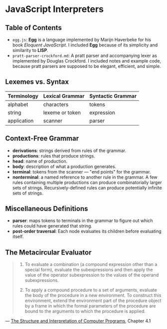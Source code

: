 # JavaScript Interpreters

## Table of Contents
- `egg.js`: **Egg** is a language implemented by Marijn Haverbeke for his book *Eloquent JavaScript*. 
I included **Egg** because of its simplicity and similarity to **LISP**.
- `pratt-parser-crockford.md`: A pratt parser and accompanying lexer as implemented by Douglas Crockford.
I included notes and example code, because pratt parsers are supposed to be elegant, efficient, and simple.

## Lexemes vs. Syntax
| Terminology | Lexical Grammar | Syntactic Grammar |
| ----------- | --------------- | ----------------- |
| alphabet    | characters      | tokens            |
| string      | lexeme or token | expression        |
| application | scanner         | parser            |

## Context-Free Grammar
- **derivations**: strings derived from rules of the grammar.
- **productions**: rules that produce strings.
- **head**: name of production.
- **body**: description of what a production generates.
- **terminal**: tokens from the scanner — "end points" for the grammar.
- **nonterminal**: a named reference to another rule in the grammar. A few rules containing multiple productions can produce combinatorially larger sets of strings. Recursively-defined rules can produce potentially infinite sets of strings.

## Miscellaneous Definitions
- **parser**: maps tokens to terminals in the grammar to figure out which rules could have generated that string.
- **post-order traversal**: Each node evaluates its children before evaluating itself.

## The Metacircular Evaluator

> 1. To evaluate a combination (a compound expression other than a special form), evaluate the subexpressions and then apply the value of the operator subexpression  to the values of the operand subexpressions.
>
> 2. To apply a compound procedure to a set of arguments, evaluate the body of the procedure in a new environment. To construct this environment, extend the environment part of the procedure object by a frame in which the formal parameters of the procedure are bound to the arguments to which the procedure is applied.

— [The Structure and Interpretation of Computer Programs](https://mitpress.mit.edu/sites/default/files/sicp/full-text/book/book-Z-H-26.html), Chapter 4.1
